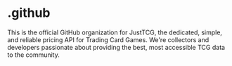 # .github
This is the official GitHub organization for JustTCG, the dedicated, simple, and reliable pricing API for Trading Card Games. We're collectors and developers passionate about providing the best, most accessible TCG data to the community.
